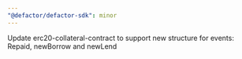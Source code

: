 ```yaml
---
"@defactor/defactor-sdk": minor
---
```


Update erc20-collateral-contract to support new structure for events: Repaid, newBorrow and newLend
